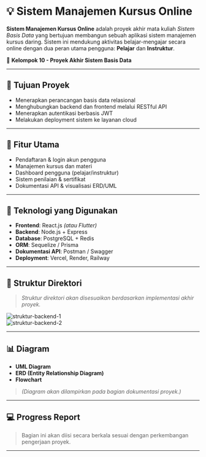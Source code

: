 # 💡 Sistem Manajemen Kursus Online

**Sistem Manajemen Kursus Online** adalah proyek akhir mata kuliah *Sistem Basis Data* yang bertujuan membangun sebuah aplikasi sistem manajemen kursus daring. Sistem ini mendukung aktivitas belajar-mengajar secara online dengan dua peran utama pengguna: **Pelajar** dan **Instruktur**.

📘 **Kelompok 10 - Proyek Akhir Sistem Basis Data**

---

## 🎯 Tujuan Proyek

- Menerapkan perancangan basis data relasional  
- Menghubungkan backend dan frontend melalui RESTful API  
- Menerapkan autentikasi berbasis JWT  
- Melakukan deployment sistem ke layanan cloud  

---

## 🔑 Fitur Utama

- Pendaftaran & login akun pengguna  
- Manajemen kursus dan materi  
- Dashboard pengguna (pelajar/instruktur)  
- Sistem penilaian & sertifikat  
- Dokumentasi API & visualisasi ERD/UML  

---

## 🧰 Teknologi yang Digunakan

- **Frontend**: React.js *(atau Flutter)*  
- **Backend**: Node.js + Express  
- **Database**: PostgreSQL + Redis  
- **ORM**: Sequelize / Prisma  
- **Dokumentasi API**: Postman / Swagger  
- **Deployment**: Vercel, Render, Railway  

---

## 📁 Struktur Direktori

> *Struktur direktori akan disesuaikan berdasarkan implementasi akhir proyek.*

![struktur-backend-1](https://i.ibb.co.com/ccp1kDvK/Screenshot-2025-05-11-165406.png)  
![struktur-backend-2](https://i.ibb.co.com/SXF6ZDQk/Screenshot-2025-05-11-165419.png)

---

## 📊 Diagram

- **UML Diagram**  
- **ERD (Entity Relationship Diagram)**  
- **Flowchart**  

> *(Diagram akan dilampirkan pada bagian dokumentasi proyek.)*

---

## 💻 Progress Report

> Bagian ini akan diisi secara berkala sesuai dengan perkembangan pengerjaan proyek.

---
